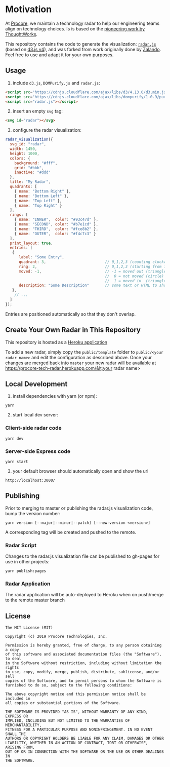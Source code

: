 # Motivation

At [Procore](http://procore.com), we maintain a technology radar to help our engineering teams
align on technology choices. Is is based on the [pioneering work
by ThoughtWorks](https://www.thoughtworks.com/radar).

This repository contains the code to generate the visualization:
[`radar.js`](/docs/radar.js) (based on [d3.js v4](https://d3js.org)), and was forked from work originally done by [Zalando](https://github.com/zalando/tech-radar).
Feel free to use and adapt it for your own purposes.

## Usage

1. include `d3.js`, `DOMPurify.js` and `radar.js`:

```html
<script src="https://cdnjs.cloudflare.com/ajax/libs/d3/4.13.0/d3.min.js"></script>
<script src="https://cdnjs.cloudflare.com/ajax/libs/dompurify/1.0.9/purify.min.js"></script>
<script src="radar.js"></script>
```

2. insert an empty `svg` tag:

```html
<svg id="radar"></svg>
```

3. configure the radar visualization:

```js
radar_visualization({
  svg_id: "radar",
  width: 1450,
  height: 1000,
  colors: {
    background: "#fff",
    grid: "#bbb",
    inactive: "#ddd"
  },
  title: "My Radar",
  quadrants: [
    { name: "Bottom Right" },
    { name: "Bottom Left" },
    { name: "Top Left" },
    { name: "Top Right" }
  ],
  rings: [
    { name: "INNER",  color: "#93c47d" },
    { name: "SECOND", color: "#b7e1cd" },
    { name: "THIRD",  color: "#fce8b2" },
    { name: "OUTER",  color: "#f4c7c3" }
  ],
  print_layout: true,
  entries: [
   {
      label: "Some Entry",
      quadrant: 3,                          // 0,1,2,3 (counting clockwise, starting from bottom right)
      ring: 2,                              // 0,1,2,3 (starting from inside)
      moved: -1,                            // -1 = moved out (triangle pointing down)
                                            //  0 = not moved (circle)
                                            //  1 = moved in  (triangle pointing up)
      description: "Some Description"       // some text or HTML to show when a legend item is clicked
   },
    // ...
  ]
});
```

Entries are positioned automatically so that they don't overlap.

## Create Your Own Radar in This Repository

This repository is hosted as a [Heroku application](https://procore-tech-radar.herokuapp.com)

To add a new radar, simply copy the `public/template` folder to `public/<your radar name>` and edit
the configuration as described above. Once your changes are merged back into `master` your new radar
will be available at https://procore-tech-radar.herokuapp.com/&lt;your radar name&gt;

## Local Development

1. install dependencies with yarn (or npm):

```
yarn
```

2. start local dev server:

### Client-side radar code
```
yarn dev
```

### Server-side Express code
```
yarn start
```
3. your default browser should automatically open and show the url

```
http://localhost:3000/
```

## Publishing

Prior to merging to master or publishing the radar.js visualization code, bump the version number:

```
yarn version [--major|--minor|--patch] [--new-version <version>]
```

A corresponding tag will be created and pushed to the remote.

### Radar Script
Changes to the radar.js visualization file can be published to gh-pages for use in other projects:
```
yarn publish:pages
```

### Radar Application
The radar application will be auto-deployed to Heroku when on push/merge to the remote master branch

## License

```
The MIT License (MIT)

Copyright (c) 2019 Procore Technologies, Inc.

Permission is hereby granted, free of charge, to any person obtaining a copy
of this software and associated documentation files (the "Software"), to deal
in the Software without restriction, including without limitation the rights
to use, copy, modify, merge, publish, distribute, sublicense, and/or sell
copies of the Software, and to permit persons to whom the Software is
furnished to do so, subject to the following conditions:

The above copyright notice and this permission notice shall be included in
all copies or substantial portions of the Software.

THE SOFTWARE IS PROVIDED "AS IS", WITHOUT WARRANTY OF ANY KIND, EXPRESS OR
IMPLIED, INCLUDING BUT NOT LIMITED TO THE WARRANTIES OF MERCHANTABILITY,
FITNESS FOR A PARTICULAR PURPOSE AND NONINFRINGEMENT. IN NO EVENT SHALL THE
AUTHORS OR COPYRIGHT HOLDERS BE LIABLE FOR ANY CLAIM, DAMAGES OR OTHER
LIABILITY, WHETHER IN AN ACTION OF CONTRACT, TORT OR OTHERWISE, ARISING FROM,
OUT OF OR IN CONNECTION WITH THE SOFTWARE OR THE USE OR OTHER DEALINGS IN
THE SOFTWARE.
```
